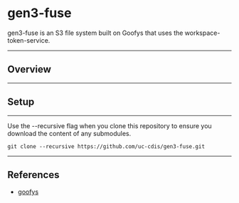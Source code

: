 # gen3-fuse


gen3-fuse is an S3 file system built on Goofys that uses the workspace-token-service. 

----
## Overview



----

## Setup

----

Use the --recursive flag when you clone this repository to ensure you download the content of any submodules.

    git clone --recursive https://github.com/uc-cdis/gen3-fuse.git

----
## References
* [goofys](https://github.com/kahing/goofys)
